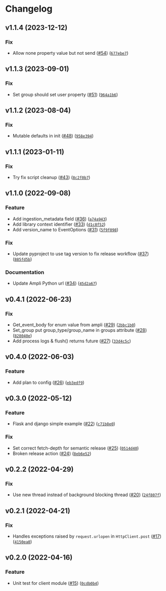 # Changelog

<!--next-version-placeholder-->

## v1.1.4 (2023-12-12)
### Fix
* Allow none property value but not send ([#54](https://github.com/amplitude/Amplitude-Python/issues/54)) ([`677ebe7`](https://github.com/amplitude/Amplitude-Python/commit/677ebe72efe86f231bd4c4bfc13f02794ff63b8b))

## v1.1.3 (2023-09-01)
### Fix
* Set group should set user property ([#51](https://github.com/amplitude/Amplitude-Python/issues/51)) ([`964a1b6`](https://github.com/amplitude/Amplitude-Python/commit/964a1b6693a98f4343e9b4c9f94f89a1b747335c))

## v1.1.2 (2023-08-04)
### Fix
* Mutable defaults in init ([#48](https://github.com/amplitude/Amplitude-Python/issues/48)) ([`958e394`](https://github.com/amplitude/Amplitude-Python/commit/958e394242e1b0bd9b988a782e611254e496d6e6))

## v1.1.1 (2023-01-11)
### Fix
* Try fix script cleanup ([#43](https://github.com/amplitude/Amplitude-Python/issues/43)) ([`8c2f0b7`](https://github.com/amplitude/Amplitude-Python/commit/8c2f0b7c1b3f9bdf321b8ca0c1ac6ed5f62e5865))

## v1.1.0 (2022-09-08)
### Feature
* Add ingestion_metadata field ([#36](https://github.com/amplitude/Amplitude-Python/issues/36)) ([`a74a943`](https://github.com/amplitude/Amplitude-Python/commit/a74a943caab46e51a63c2933ce680aa9a345e7d9))
* Add library context identifier ([#33](https://github.com/amplitude/Amplitude-Python/issues/33)) ([`d1c8f52`](https://github.com/amplitude/Amplitude-Python/commit/d1c8f52c595361d59cb9f0cfaa3cb13afb75ee30))
* Add version_name to EventOptions ([#31](https://github.com/amplitude/Amplitude-Python/issues/31)) ([`5f9f098`](https://github.com/amplitude/Amplitude-Python/commit/5f9f098f08cd5293ceb896e17435fc5249129adf))

### Fix
* Update pyproject to use tag version to fix release workflow ([#37](https://github.com/amplitude/Amplitude-Python/issues/37)) ([`885fd5b`](https://github.com/amplitude/Amplitude-Python/commit/885fd5bc13d97ba1098ae175321409a440eadd23))

### Documentation
* Update Ampli Python url ([#34](https://github.com/amplitude/Amplitude-Python/issues/34)) ([`45d2a67`](https://github.com/amplitude/Amplitude-Python/commit/45d2a67ecb588a82f807686ace02c24be04c6bd2))

## v0.4.1 (2022-06-23)
### Fix
* Get_event_body for enum value from ampli ([#29](https://github.com/amplitude/Amplitude-Python/issues/29)) ([`2bbc1b0`](https://github.com/amplitude/Amplitude-Python/commit/2bbc1b093d800641f846a02194fd3adb7d3bb31d))
* Set_group put group_type/group_name in groups attribute ([#28](https://github.com/amplitude/Amplitude-Python/issues/28)) ([`828040e`](https://github.com/amplitude/Amplitude-Python/commit/828040e08e2ecc7b3ff240cc25dd58fba573e12a))
* Add process logs & flush() returns future ([#27](https://github.com/amplitude/Amplitude-Python/issues/27)) ([`33d4c5c`](https://github.com/amplitude/Amplitude-Python/commit/33d4c5c08a8fb00af177e86f50db10af5dc239b6))

## v0.4.0 (2022-06-03)
### Feature
* Add plan to config ([#26](https://github.com/amplitude/Amplitude-Python/issues/26)) ([`eb3edf9`](https://github.com/amplitude/Amplitude-Python/commit/eb3edf969a29e372da054fb44d2ea8cc89b09d42))

## v0.3.0 (2022-05-12)
### Feature
* Flask and django simple example ([#22](https://github.com/amplitude/Amplitude-Python/issues/22)) ([`c71b8e0`](https://github.com/amplitude/Amplitude-Python/commit/c71b8e0de36eafaa3af673af8ef35e4485107137))

### Fix
* Set correct fetch-depth for semantic release ([#25](https://github.com/amplitude/Amplitude-Python/issues/25)) ([`0514d40`](https://github.com/amplitude/Amplitude-Python/commit/0514d40665a1d52bec999301eeca609c28a9e9d6))
* Broken release action ([#24](https://github.com/amplitude/Amplitude-Python/issues/24)) ([`8eb6e52`](https://github.com/amplitude/Amplitude-Python/commit/8eb6e5242d77a84d6516dce96e8b8411e6fc1247))

## v0.2.2 (2022-04-29)
### Fix
* Use new thread instead of background blocking thread ([#20](https://github.com/amplitude/Amplitude-Python/issues/20)) ([`24f807f`](https://github.com/amplitude/Amplitude-Python/commit/24f807f3c9eb2806deb83c5545151ca034e3ce20))

## v0.2.1 (2022-04-21)
### Fix
* Handles exceptions raised by `request.urlopen` in `HttpClient.post` ([#17](https://github.com/amplitude/Amplitude-Python/issues/17)) ([`4150ea0`](https://github.com/amplitude/Amplitude-Python/commit/4150ea000bb9c67f630c99df4bdf40b8f6fde568))

## v0.2.0 (2022-04-16)
### Feature
* Unit test for client module ([#15](https://github.com/amplitude/Amplitude-Python/issues/15)) ([`0cdb0b4`](https://github.com/amplitude/Amplitude-Python/commit/0cdb0b46bcde7b974791d10f0d4ff42c842fe42b))
